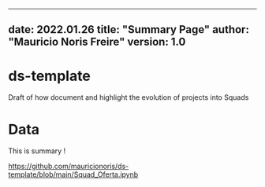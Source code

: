 
---
date: 2022.01.26
title: "Summary Page"
author: "Mauricio Noris Freire"
version: 1.0
---


# ds-template
Draft of how document and highlight the evolution of projects into Squads

# Data

This is summary !

https://github.com/mauricionoris/ds-template/blob/main/Squad_Oferta.ipynb

